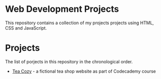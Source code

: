 # Web Development Projects

This repository contains a collection of my projects projects using HTML, CSS and JavaScript.

# Projects

The list of porjects in this repository in the chronological order.

- [Tea Cozy](./TeaCozy/) - a fictional tea shop website as part of Codecademy course

